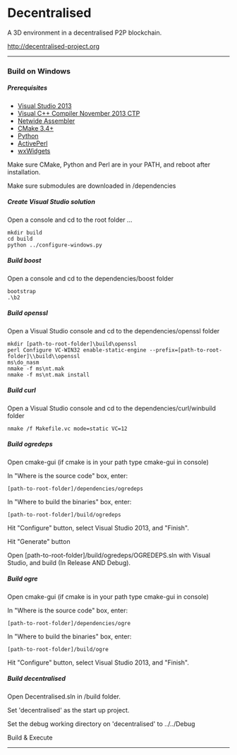 # Decentralised 
A 3D environment in a decentralised P2P blockchain.

http://decentralised-project.org

----

### Build on Windows

##### Prerequisites

* [Visual Studio 2013](http://go.microsoft.com/fwlink/?LinkId=517284)
* [Visual C++ Compiler November 2013 CTP](http://www.microsoft.com/en-us/download/details.aspx?id=41151)
* [Netwide Assembler](http://nasm.sourceforge.net/)
* [CMake 3.4+](https://cmake.org/download/)
* [Python](https://www.python.org/)
* [ActivePerl](http://www.activestate.com/activeperl/downloads)
* [wxWidgets](https://www.wxwidgets.org/downloads/)

Make sure CMake, Python and Perl are in your PATH, and reboot after installation.

Make sure submodules are downloaded in /dependencies

##### Create Visual Studio solution

Open a console and cd to the root folder ...

```
mkdir build
cd build
python ../configure-windows.py
```

##### Build boost

Open a console and cd to the dependencies/boost folder

```
bootstrap
.\b2
```

##### Build openssl

Open a Visual Studio console and cd to the dependencies/openssl folder

```
mkdir [path-to-root-folder]\build\openssl
perl Configure VC-WIN32 enable-static-engine --prefix=[path-to-root-folder]\\build\\openssl
ms\do_nasm
nmake -f ms\nt.mak
nmake -f ms\nt.mak install
```

##### Build curl

Open a Visual Studio console and cd to the dependencies/curl/winbuild folder

```
nmake /f Makefile.vc mode=static VC=12 
```

##### Build ogredeps

Open cmake-gui (if cmake is in your path type cmake-gui in console)

In "Where is the source code" box, enter:
```
[path-to-root-folder]/dependencies/ogredeps
```
In "Where to build the binaries" box, enter:
```
[path-to-root-folder]/build/ogredeps
```
Hit "Configure" button, select Visual Studio 2013, and "Finish".

Hit "Generate" button

Open [path-to-root-folder]/build/ogredeps/OGREDEPS.sln with Visual Studio, and build (In Release AND Debug).


##### Build ogre

Open cmake-gui (if cmake is in your path type cmake-gui in console)

In "Where is the source code" box, enter:
```
[path-to-root-folder]/dependencies/ogre
```
In "Where to build the binaries" box, enter:
```
[path-to-root-folder]/build/ogre
```
Hit "Configure" button, select Visual Studio 2013, and "Finish".



##### Build decentralised

Open Decentralised.sln in /build folder.

Set 'decentralised' as the start up project.

Set the debug working directory on 'decentralised' to ../../Debug

Build & Execute

----

